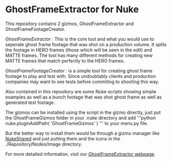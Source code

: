 # GhostFrameExtractor for Nuke

This repository contains 2 gizmos, GhostFrameExtractor and GhostFrameFootageCreator. 

*GhostFrameExtractor :* This is the core tool and what you would use to seperate ghost frame footage that was shot on a production volume. It splits the footage in HERO frames (those which will be seen in the edit) and MATTE frames. The tool has many different methods for creating new MATTE frames that match perfectly to the HERO frames. 

*GhostFrameFootageCreator :* is a simple tool for creating ghost frame footage to play and test with. Since undoubtably clients and production companies may want to see tests before commiting to shooting this way. 

Also contained in this repository are some Nuke scripts showing simple examples as well as a bunch footage that was shot ghost frame as well as generated test footage. 

The gizmos can be installed using the script in the gizmo directly, just put the GhostFrameGizmos folder in your .nuke directory and add 
'''python
nuke.pluginAddPath( 'GhostFrameGizmos' )
'''
to your menu.py file. 


But the better way to install them would be through a gizmo manager like [NukeShared](https://maxvanleeuwen.com/project/nukeshared/) and just putting them and the icons in the ./Repository/Nodes/Image directory.

For more detailed information, visit our [GhostFrameExtractor webpage](https://www.itaki.com/ghostframeextractor-for-nuke/).
